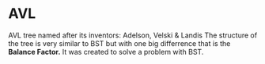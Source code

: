# AVL
AVL tree named after its inventors: Adelson, Velski & Landis
The structure of the tree is very similar to BST but with one big differrence that is the **Balance Factor.**
It was created to solve a problem with BST.